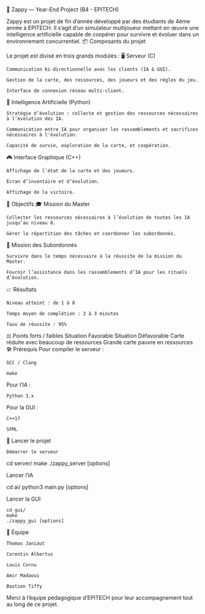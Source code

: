 🧠 Zappy — Year-End Project (B4 - EPITECH)

Zappy est un projet de fin d’année développé par des étudiants de 4ème année à EPITECH. Il s’agit d’un simulateur multijoueur mettant en œuvre une intelligence artificielle capable de coopérer pour survivre et évoluer dans un environnement concurrentiel.
📦 Composants du projet

Le projet est divisé en trois grands modules :
🖥️ Serveur (C)

    Communication bi-directionnelle avec les clients (IA & GUI).

    Gestion de la carte, des ressources, des joueurs et des règles du jeu.

    Interface de connexion réseau multi-client.

🤖 Intelligence Artificielle (Python)

    Stratégie d’évolution : collecte et gestion des ressources nécessaires à l’évolution des IA.

    Communication entre IA pour organiser les rassemblements et sacrifices nécessaires à l'évolution.

    Capacité de survie, exploration de la carte, et coopération.

🎮 Interface Graphique (C++)

    Affichage de l’état de la carte et des joueurs.

    Écran d’inventaire et d’évolution.

    Affichage de la victoire.

🎯 Objectifs
🎓 Mission du Master

    Collecter les ressources nécessaires à l’évolution de toutes les IA jusqu’au niveau 8.

    Gérer la répartition des tâches et coordonner les subordonnés.

👥 Mission des Subordonnés

    Survivre dans le temps nécessaire à la réussite de la mission du Master.

    Fournir l’assistance dans les rassemblements d’IA pour les rituels d’évolution.

📈 Résultats

    Niveau atteint : de 1 à 8

    Temps moyen de complétion : 2 à 3 minutes

    Taux de réussite : 95%

⚖️ Points forts / faibles
Situation Favorable	Situation Défavorable
Carte réduite avec beaucoup de ressources	Grande carte pauvre en ressources
🛠️ Prérequis
Pour compiler le serveur :

    GCC / Clang

    make

Pour l’IA :

    Python 3.x

Pour la GUI :

    C++17

    SFML

🚀 Lancer le projet

    Démarrer le serveur

cd server/
make
./zappy_server [options]

Lancer l’IA

cd ai/
python3 main.py [options]

Lancer la GUI

    cd gui/
    make
    ./zappy_gui [options]

👥 Équipe

    Thomas Janiaut

    Corentin Albertus

    Louis Cornu

    Amir Madaoui

    Bastien Tiffy

Merci à l’équipe pédagogique d’EPITECH pour leur accompagnement tout au long de ce projet.

